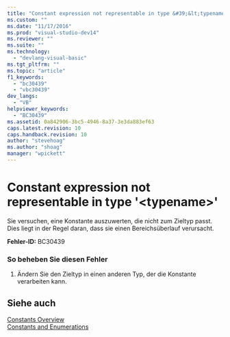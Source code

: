 ```yaml
---
title: "Constant expression not representable in type &#39;&lt;typename&gt;&#39; | Microsoft Docs"
ms.custom: ""
ms.date: "11/17/2016"
ms.prod: "visual-studio-dev14"
ms.reviewer: ""
ms.suite: ""
ms.technology: 
  - "devlang-visual-basic"
ms.tgt_pltfrm: ""
ms.topic: "article"
f1_keywords: 
  - "bc30439"
  - "vbc30439"
dev_langs: 
  - "VB"
helpviewer_keywords: 
  - "BC30439"
ms.assetid: 0a842906-3bc5-4946-8a37-3e3da883ef63
caps.latest.revision: 10
caps.handback.revision: 10
author: "stevehoag"
ms.author: "shoag"
manager: "wpickett"
---
```

# Constant expression not representable in type &#39;&lt;typename&gt;&#39;
Sie versuchen, eine Konstante auszuwerten, die nicht zum Zieltyp passt. Dies liegt in der Regel daran, dass sie einen Bereichsüberlauf verursacht.  
  
 **Fehler\-ID:** BC30439  
  
### So beheben Sie diesen Fehler  
  
1.  Ändern Sie den Zieltyp in einen anderen Typ, der die Konstante verarbeiten kann.  
  
## Siehe auch  
 [Constants Overview](../../../visual-basic/programming-guide/language-features/constants-enums/constants-overview.md)   
 [Constants and Enumerations](../../../visual-basic/language-reference/constants-and-enumerations.md)